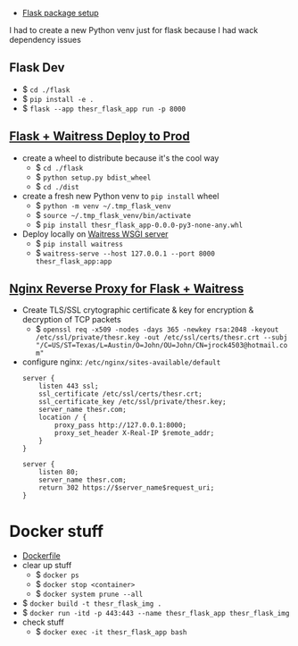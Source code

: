 - [Flask package setup](https://flask.palletsprojects.com/en/2.2.x/patterns/packages/)

I had to create a new Python venv just for flask because I had wack dependency issues

## Flask Dev
- $ `cd ./flask`
- $ `pip install -e .`
- $ `flask --app thesr_flask_app run -p 8000`

## [Flask + Waitress Deploy to Prod](https://flask.palletsprojects.com/en/2.2.x/tutorial/deploy/)
- create a wheel to distribute because it's the cool way
    - $ `cd ./flask`
    - $ `python setup.py bdist_wheel`
    - $ `cd ./dist`
- create a fresh new Python venv to `pip install` wheel
    - $ `python -m venv ~/.tmp_flask_venv`
    - $ `source ~/.tmp_flask_venv/bin/activate`
    - $ `pip install thesr_flask_app-0.0.0-py3-none-any.whl`
- Deploy locally on [Waitress WSGI server](https://flask.palletsprojects.com/en/2.2.x/deploying/waitress/)
    - $ `pip install waitress`
    - $ `waitress-serve --host 127.0.0.1 --port 8000 thesr_flask_app:app`

## [Nginx Reverse Proxy for Flask + Waitress](https://docs.pylonsproject.org/projects/waitress/en/stable/reverse-proxy.html)
- Create TLS/SSL crytographic certificate & key for encryption & decryption of TCP packets
    - $ `openssl req -x509 -nodes -days 365 -newkey rsa:2048 -keyout /etc/ssl/private/thesr.key -out /etc/ssl/certs/thesr.crt --subj "/C=US/ST=Texas/L=Austin/O=John/OU=John/CN=jrock4503@hotmail.com"`
- configure nginx: `/etc/nginx/sites-available/default`
    ```
    server {
        listen 443 ssl;
        ssl_certificate /etc/ssl/certs/thesr.crt;
        ssl_certificate_key /etc/ssl/private/thesr.key;
        server_name thesr.com;
        location / {
            proxy_pass http://127.0.0.1:8000;
            proxy_set_header X-Real-IP $remote_addr;
        }
    }

    server {
        listen 80;
        server_name thesr.com;
        return 302 https://$server_name$request_uri;
    }
    ```

# Docker stuff
- [Dockerfile](Dockerfile)
- clear up stuff
    - $ `docker ps`
    - $ `docker stop <container>`
    - $ `docker system prune --all`
- $ `docker build -t thesr_flask_img .`
- $ `docker run -itd -p 443:443 --name thesr_flask_app thesr_flask_img`
- check stuff
    - $ `docker exec -it thesr_flask_app bash`

